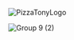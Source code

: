 
![PizzaTonyLogo](https://github.com/Paivaas/TonyPizzaria/assets/123731976/92a6a090-e69f-41c8-889c-513857a209e0)

![Group 9 (2)](https://github.com/Paivaas/TonyPizzaria/assets/123731976/a5a2f887-f3d7-4dac-92c9-884e6c0114a2)
